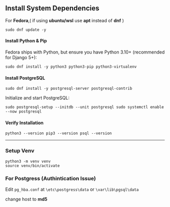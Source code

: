 ## Install System Dependencies

For **Fedora**,( if using **ubuntu/wsl** use **apt** instead of **dnf** )

```shell
sudo dnf update -y
```

#### Install Python & Pip

Fedora ships with Python, but ensure you have Python 3.10+ (recommended for Django 5+):

```shell 
sudo dnf install -y python3 python3-pip python3-virtualenv
```

#### Install PostgreSQL

```shell
sudo dnf install -y postgresql-server postgresql-contrib
```

Initialize and start PostgreSQL:

```shell
sudo postgresql-setup --initdb --unit postgresql sudo systemctl enable --now postgresql
```

#### Verify Installation


```shell 
python3 --version pip3 --version psql --version
```

---

### Setup Venv

```shell
python3 -m venv venv
source venv/bin/activate
```

### For Postgress (Authintication Issue)

Edit `pg_hba.conf` at `\etc\postgress\data` or `\var\lib\pgsql\data`

change host to **md5**
